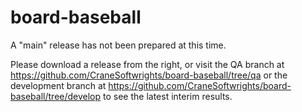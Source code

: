 # board-baseball

A "main" release has not been prepared at this time. 

Please download a release from the right, or visit the QA branch at https://github.com/CraneSoftwrights/board-baseball/tree/qa or the development branch at https://github.com/CraneSoftwrights/board-baseball/tree/develop to see the latest interim results.
